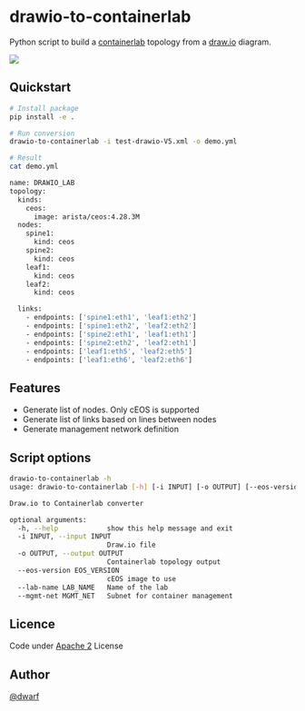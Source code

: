 # drawio-to-containerlab

Python script to build a [containerlab](https://containerlab.dev/) topology from a [draw.io](https://app.diagrams.net/) diagram.

![](imgs/draw-io-example.png)

## Quickstart

```bash
# Install package
pip install -e .

# Run conversion
drawio-to-containerlab -i test-drawio-V5.xml -o demo.yml

# Result
cat demo.yml

name: DRAWIO_LAB
topology:
  kinds:
    ceos:
      image: arista/ceos:4.28.3M
  nodes:
    spine1:
      kind: ceos
    spine2:
      kind: ceos
    leaf1:
      kind: ceos
    leaf2:
      kind: ceos

  links:
    - endpoints: ['spine1:eth1', 'leaf1:eth2']
    - endpoints: ['spine1:eth2', 'leaf2:eth2']
    - endpoints: ['spine2:eth1', 'leaf1:eth1']
    - endpoints: ['spine2:eth2', 'leaf2:eth1']
    - endpoints: ['leaf1:eth5', 'leaf2:eth5']
    - endpoints: ['leaf1:eth6', 'leaf2:eth6']
```

## Features

- Generate list of nodes. Only cEOS is supported
- Generate list of links based on lines between nodes
- Generate management network definition
## Script options

```bash
drawio-to-containerlab -h
usage: drawio-to-containerlab [-h] [-i INPUT] [-o OUTPUT] [--eos-version EOS_VERSION] [--lab-name LAB_NAME] [--mgmt-net MGMT_NET]

Draw.io to Containerlab converter

optional arguments:
  -h, --help            show this help message and exit
  -i INPUT, --input INPUT
                        Draw.io file
  -o OUTPUT, --output OUTPUT
                        Containerlab topology output
  --eos-version EOS_VERSION
                        cEOS image to use
  --lab-name LAB_NAME   Name of the lab
  --mgmt-net MGMT_NET   Subnet for container management
```

## Licence

Code under [Apache 2](LICENSE) License

## Author

[@dwarf](https://github.com/dwarf-fr/)